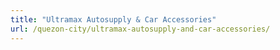 ```yaml
---
title: "Ultramax Autosupply & Car Accessories"
url: /quezon-city/ultramax-autosupply-and-car-accessories/
---
```

